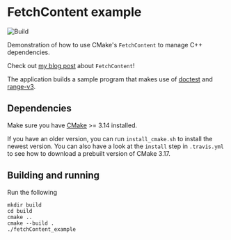 # FetchContent example

![Build](https://github.com/bewagner/fetchContent_example/workflows/C/C++%20CI/badge.svg?branch=master)

Demonstration of how to use CMake's `FetchContent` to manage C++ dependencies.

Check out [my blog post](https://bewagner.github.io/programming/2020/05/02/cmake-fetchcontent/) about `FetchContent`!

The application builds a sample program that makes use of [doctest](https://github.com/onqtam/doctest) and [range-v3](https://github.com/ericniebler/range-v3).

## Dependencies
Make sure you have [CMake](https://github.com/Kitware/CMake) >= 3.14 installed. 

If you have an older version, you can run `install_cmake.sh` to install the newest version. 
You can also have a look at the `install` step in `.travis.yml` to see how to download a prebuilt version of CMake 3.17.

## Building and running

Run the following
```shell script
mkdir build 
cd build
cmake ..
cmake --build .
./fetchContent_example
```

